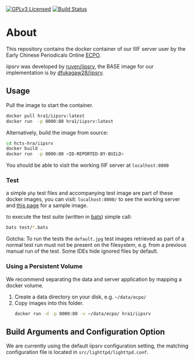 [![GPLv3 Licensed](https://img.shields.io/badge/license-GPLv3-blue.svg)](https://www.gnu.org/copyleft/gpl.html) [![Build Status](https://travis-ci.com/exc-asia-and-europe/iipsrv.svg?branch=master)](https://travis-ci.com/exc-asia-and-europe/iipsrv)

# About
This repository contains the docker container of our IIIF server user by the Early Chinese Periodicals Online [ECPO](https://uni-heidelberg.de/ecpo/).

iipsrv was developed by [ruven/iipsrv](https://github.com/ruven/iipsrv), the BASE image for our implementation is by [dfukagaw28/iipsrv](https://github.com/dfukagaw28/iipsrv).

## Usage
Pull the image to start the container.
```bash
docker pull hra1/iipsrv:latest
docker run  -p 8000:80 hra1/iipsrv:latest
```

Alternatively, build the image from source:
```bash
cd hcts-hra/iipsrv
docker build .
docker run  -p 8000:80 <ID-REPORTED-BY-BUILD>
```

You should be able to visit the working IIIF server at `localhost:8000`

### Test

a simple `php` test files and accompanying test image are part of these docker images, you can visit: `localhost:8000/` to see the working server and [this page](http://localhost:8000/cgi-bin/fcgi-bin/iipsrv.fcgi?IIIF=imageStorage%2Fecpo_new%2Fimage2.tif%2Ffull%2F!648,390/0/default.jpg) for a sample image.

to execute the test suite (written in [bats](https://github.com/bats-core/bats-core)) simple call:

```bash
bats test/*.bats
```

Gotcha: To run the tests the `default.jpg` test images retrieved as part of a normal test run must not be present on the filesystem, e.g. from a previous manual run of the test. Some IDEs hide ignored files by default.

### Using a Persistent Volume
We recommend separating the data and server application by mapping a docker volume.
1.   Create a data directory on your disk, e.g. `~/data/ecpo/`
1.   Copy images into this folder.
     ```bash
     docker run -d -p 8000:80 -v ~/data/ecpo/ hra1/iipsrv
     ```

## Build Arguments and Configuration Option
We are currently using the default iipsrv configuration setting, the matching configuration file is located in `src/lighttpd/lighttpd.conf`.
